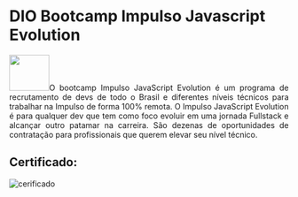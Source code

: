 # DIO Bootcamp Impulso Javascript Evolution

<p align='justify'><img src='https://user-images.githubusercontent.com/103902056/179361588-7eb6f0f8-4f13-4e4d-9f80-bbee845ff323.png' width=72px' height='65px'>O bootcamp Impulso JavaScript Evolution é um programa de recrutamento de devs de todo o Brasil e diferentes níveis técnicos para trabalhar na Impulso de forma 100% remota. O Impulso JavaScript Evolution é para qualquer dev que tem como foco evoluir em uma jornada Fullstack e alcançar outro patamar na carreira. São dezenas de oportunidades de contratação para profissionais que querem elevar seu nível técnico.</p>

## Certificado:

![cerificado](https://user-images.githubusercontent.com/103902056/179363006-80d1ae49-10f6-4a69-8c5f-b9ec0838d126.jpg)